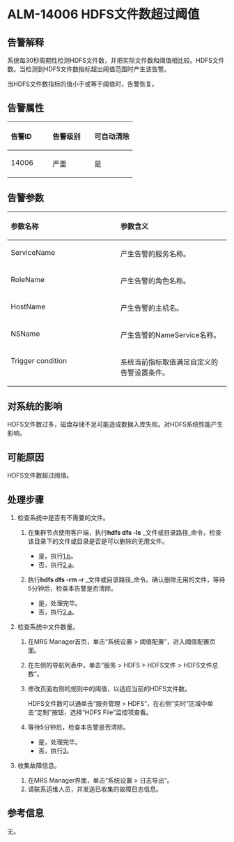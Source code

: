# ALM-14006 HDFS文件数超过阈值<a name="ZH-CN_TOPIC_0093195051"></a>

## 告警解释<a name="zh-cn_topic_0035998725_section38788755"></a>

系统每30秒周期性检测HDFS文件数，并把实际文件数和阈值相比较。HDFS文件数。当检测到HDFS文件数指标超出阈值范围时产生该告警。

当HDFS文件数指标的值小于或等于阈值时，告警恢复。

## 告警属性<a name="zh-cn_topic_0035998725_section13554483"></a>

<a name="zh-cn_topic_0035998725_table60344938"></a>
<table><thead align="left"><tr id="zh-cn_topic_0035998725_row59011071"><th class="cellrowborder" valign="top" width="33.33333333333333%" id="mcps1.1.4.1.1"><p id="zh-cn_topic_0035998725_p15167431"><a name="zh-cn_topic_0035998725_p15167431"></a><a name="zh-cn_topic_0035998725_p15167431"></a>告警ID</p>
</th>
<th class="cellrowborder" valign="top" width="33.33333333333333%" id="mcps1.1.4.1.2"><p id="zh-cn_topic_0035998725_p20602375"><a name="zh-cn_topic_0035998725_p20602375"></a><a name="zh-cn_topic_0035998725_p20602375"></a>告警级别</p>
</th>
<th class="cellrowborder" valign="top" width="33.33333333333333%" id="mcps1.1.4.1.3"><p id="zh-cn_topic_0035998725_p58179688"><a name="zh-cn_topic_0035998725_p58179688"></a><a name="zh-cn_topic_0035998725_p58179688"></a>可自动清除</p>
</th>
</tr>
</thead>
<tbody><tr id="zh-cn_topic_0035998725_row14934289"><td class="cellrowborder" valign="top" width="33.33333333333333%" headers="mcps1.1.4.1.1 "><p id="zh-cn_topic_0035998725_p1717931"><a name="zh-cn_topic_0035998725_p1717931"></a><a name="zh-cn_topic_0035998725_p1717931"></a>14006</p>
</td>
<td class="cellrowborder" valign="top" width="33.33333333333333%" headers="mcps1.1.4.1.2 "><p id="zh-cn_topic_0035998725_p4934750"><a name="zh-cn_topic_0035998725_p4934750"></a><a name="zh-cn_topic_0035998725_p4934750"></a>严重</p>
</td>
<td class="cellrowborder" valign="top" width="33.33333333333333%" headers="mcps1.1.4.1.3 "><p id="zh-cn_topic_0035998725_p64170449"><a name="zh-cn_topic_0035998725_p64170449"></a><a name="zh-cn_topic_0035998725_p64170449"></a>是</p>
</td>
</tr>
</tbody>
</table>

## 告警参数<a name="zh-cn_topic_0035998725_section54881489"></a>

<a name="zh-cn_topic_0035998725_table30423852"></a>
<table><thead align="left"><tr id="zh-cn_topic_0035998725_row60888739"><th class="cellrowborder" valign="top" width="50%" id="mcps1.1.3.1.1"><p id="zh-cn_topic_0035998725_p33040847"><a name="zh-cn_topic_0035998725_p33040847"></a><a name="zh-cn_topic_0035998725_p33040847"></a>参数名称</p>
</th>
<th class="cellrowborder" valign="top" width="50%" id="mcps1.1.3.1.2"><p id="zh-cn_topic_0035998725_p59062984"><a name="zh-cn_topic_0035998725_p59062984"></a><a name="zh-cn_topic_0035998725_p59062984"></a>参数含义</p>
</th>
</tr>
</thead>
<tbody><tr id="zh-cn_topic_0035998725_row19372405"><td class="cellrowborder" valign="top" width="50%" headers="mcps1.1.3.1.1 "><p id="zh-cn_topic_0035998725_p25660991"><a name="zh-cn_topic_0035998725_p25660991"></a><a name="zh-cn_topic_0035998725_p25660991"></a>ServiceName</p>
</td>
<td class="cellrowborder" valign="top" width="50%" headers="mcps1.1.3.1.2 "><p id="zh-cn_topic_0035998725_p65274381"><a name="zh-cn_topic_0035998725_p65274381"></a><a name="zh-cn_topic_0035998725_p65274381"></a>产生告警的服务名称。</p>
</td>
</tr>
<tr id="zh-cn_topic_0035998725_row50598521"><td class="cellrowborder" valign="top" width="50%" headers="mcps1.1.3.1.1 "><p id="zh-cn_topic_0035998725_p4839561"><a name="zh-cn_topic_0035998725_p4839561"></a><a name="zh-cn_topic_0035998725_p4839561"></a>RoleName</p>
</td>
<td class="cellrowborder" valign="top" width="50%" headers="mcps1.1.3.1.2 "><p id="zh-cn_topic_0035998725_p56460178"><a name="zh-cn_topic_0035998725_p56460178"></a><a name="zh-cn_topic_0035998725_p56460178"></a>产生告警的角色名称。</p>
</td>
</tr>
<tr id="zh-cn_topic_0035998725_row38379555"><td class="cellrowborder" valign="top" width="50%" headers="mcps1.1.3.1.1 "><p id="zh-cn_topic_0035998725_p21736211"><a name="zh-cn_topic_0035998725_p21736211"></a><a name="zh-cn_topic_0035998725_p21736211"></a>HostName</p>
</td>
<td class="cellrowborder" valign="top" width="50%" headers="mcps1.1.3.1.2 "><p id="zh-cn_topic_0035998725_p15802639"><a name="zh-cn_topic_0035998725_p15802639"></a><a name="zh-cn_topic_0035998725_p15802639"></a>产生告警的主机名。</p>
</td>
</tr>
<tr id="zh-cn_topic_0035998725_row8006030"><td class="cellrowborder" valign="top" width="50%" headers="mcps1.1.3.1.1 "><p id="zh-cn_topic_0035998725_p44508680"><a name="zh-cn_topic_0035998725_p44508680"></a><a name="zh-cn_topic_0035998725_p44508680"></a>NSName</p>
</td>
<td class="cellrowborder" valign="top" width="50%" headers="mcps1.1.3.1.2 "><p id="zh-cn_topic_0035998725_p48433347"><a name="zh-cn_topic_0035998725_p48433347"></a><a name="zh-cn_topic_0035998725_p48433347"></a>产生告警的NameService名称。</p>
</td>
</tr>
<tr id="zh-cn_topic_0035998725_row33246944"><td class="cellrowborder" valign="top" width="50%" headers="mcps1.1.3.1.1 "><p id="zh-cn_topic_0035998725_p8647967"><a name="zh-cn_topic_0035998725_p8647967"></a><a name="zh-cn_topic_0035998725_p8647967"></a>Trigger condition</p>
</td>
<td class="cellrowborder" valign="top" width="50%" headers="mcps1.1.3.1.2 "><p id="zh-cn_topic_0035998725_p29396722"><a name="zh-cn_topic_0035998725_p29396722"></a><a name="zh-cn_topic_0035998725_p29396722"></a>系统当前指标取值满足自定义的告警设置条件。</p>
</td>
</tr>
</tbody>
</table>

## 对系统的影响<a name="zh-cn_topic_0035998725_section24171358"></a>

HDFS文件数过多，磁盘存储不足可能造成数据入库失败。对HDFS系统性能产生影响。

## 可能原因<a name="zh-cn_topic_0035998725_section16215635"></a>

HDFS文件数超过阈值。

## 处理步骤<a name="zh-cn_topic_0035998725_section11722994"></a>

1.  检查系统中是否有不需要的文件。
    1.  在集群节点使用客户端，执行**hdfs dfs -ls** _文件或目录路径_命令，检查该目录下的文件或目录是否是可以删除的无用文件。
        -   是，执行[1.b](#zh-cn_topic_0035998725_alm-14006_mmccppss_step4)。
        -   否，执行[2.a](#zh-cn_topic_0035998725_yt16)。

    2.  <a name="zh-cn_topic_0035998725_alm-14006_mmccppss_step4"></a>执行**hdfs dfs -rm -r** _文件或目录路径_命令。确认删除无用的文件，等待5分钟后，检查本告警是否清除。
        -   是，处理完毕。
        -   否，执行[2.a](#zh-cn_topic_0035998725_yt16)。


2.  检查系统中文件数量。
    1.  <a name="zh-cn_topic_0035998725_yt16"></a>在MRS Manager首页，单击“系统设置 \> 阈值配置”，进入阈值配置页面。
    2.  在左侧的导航列表中，单击“服务 \> HDFS \> HDFS文件 \> HDFS文件总数”。
    3.  修改页面右侧的规则中的阈值，以适应当前的HDFS文件数。

        HDFS文件数可以通单击“服务管理 \> HDFS”，在右侧“实时”区域中单击“定制”按钮，选择“HDFS File”监控项查看。

    4.  等待5分钟后，检查本告警是否清除。
        -   是，处理完毕。
        -   否，执行[3](#zh-cn_topic_0035998725_li19327955154733)。


3.  <a name="zh-cn_topic_0035998725_li19327955154733"></a>收集故障信息。
    1.  在MRS Manager界面，单击“系统设置 \> 日志导出”。
    2.  请联系运维人员，并发送已收集的故障日志信息。


## 参考信息<a name="zh-cn_topic_0035998725_section38398082"></a>

无。


